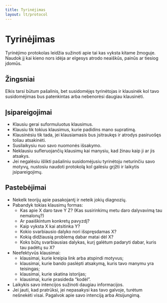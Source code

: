 ```yaml
---
title: Tyrinėjimas
layout: lt/protocol
---
```

# Tyrinėjimas

Tyrinėjimo protokolas leidžia sužinoti apie tai kas vyksta kitame žmoguje. Naudok jį kai kieno nors idėja ar elgesys atrodo neaiškūs, painūs ar tiesiog įdomūs.

## Žingsniai

Elkis tarsi būtum pašalinis, bet susidomėjęs tyrinėtojas ir klausinėk kol tavo susidomėjimas bus patenkintas arba nebenorėsi daugiau klausinėti.

## Įsipareigojimai

* Klausiu gerai suformuluotus klausimus.
* Klausiu tik tokius klausimus, kurie padidins mano supratimą.
* Klausinėsiu tik tada, jei klausiamasis bus įsitraukęs ir atrodys pasiruošęs toliau atsakinėti.
* Susilaikysiu nuo savo nuomonės išsakymo.
* Neklausiu sufleruojančių klausimų kai manysiu, kad žinau kaip ji ar jis atsakys.
* Jei negalėsiu išlikti pašaliniu susidomėjusiu tyrinėtoju neturinčiu savo motyvų, nustosiu naudoti protokolą kol galėsiu grįžti ir laikytis įsipareigojimų.

## Pastebėjimai

* Nekelk teorijų apie pasakojantį ir neteik jokių diagnozių.
* Pabandyk tokias klausimų formas:
  - Kas apie X daro tave Y Z? (Kas susirinkimų metu daro dalyvavimą tau nemalonų?)
  - Ar paaiškintum konkretų pavyzdį?
  - Kaip vyksta X kai atsitinka Y?
  - Kokio svarbiausio dalyko nori išspręsdamas X?
  - Kokią didžiausią problemą dabar matai dėl X?
  - Koks būtų svarbiausias dalykas, kurį galėtum padaryti dabar, kuris tau padėtų su X?
* Neefektyvūs klausimai:
  - klausimai, kurie kreipia link arba atspindi motyvus;
  - klausimai, kurie bando paslėpti atsakymą, kuris tavo manymu yra teisingas;
  - klausimai, kurie skatina istorijas;
  - klausimai, kurie prasideda “kodėl”.
* Laikykis savo intencijos sužinoti daugiau informacijos.
* Jei jauti, kad pratrūksi, jei nepasakysi kas tavo galvoje, turėtum nešnekėti visai. Pagalvok apie savo intenciją arba Atsijungimą.
